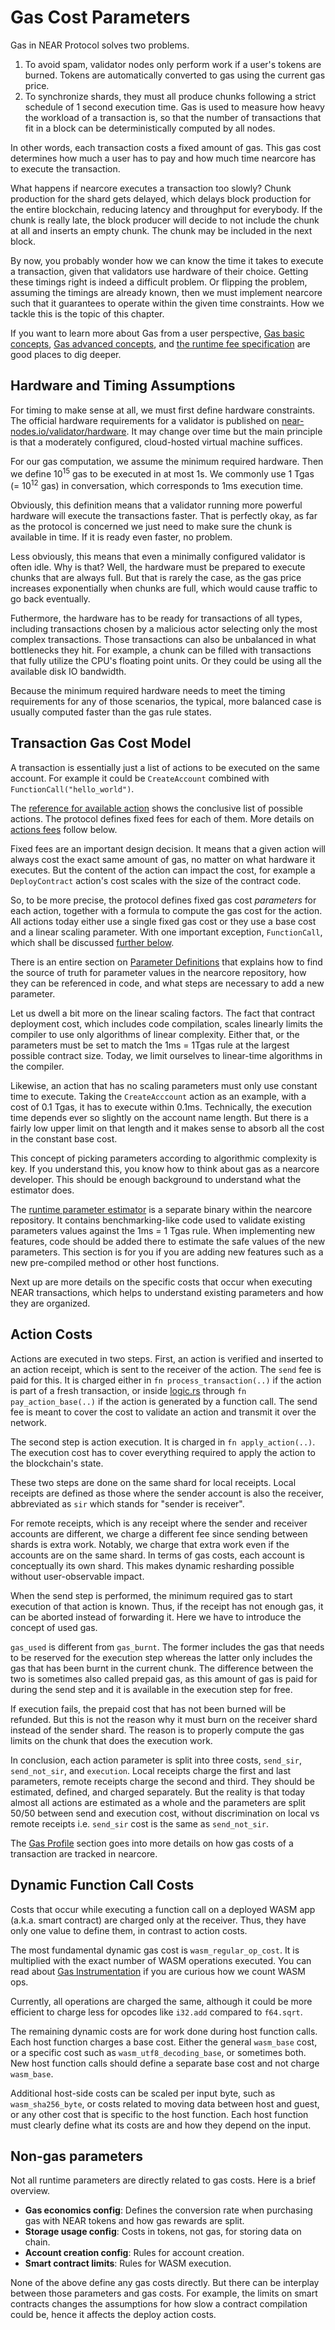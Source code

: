 # Gas Cost Parameters

Gas in NEAR Protocol solves two problems.
1. To avoid spam, validator nodes only perform work if a user's tokens are
   burned. Tokens are automatically converted to gas using the current gas
   price.
2. To synchronize shards, they must all produce chunks following a strict
   schedule of 1 second execution time. Gas is used to measure how heavy the
   workload of a transaction is, so that the number of transactions that fit in
   a block can be deterministically computed by all nodes.

In other words, each transaction costs a fixed amount of gas. This gas cost
determines how much a user has to pay and how much time nearcore has to execute
the transaction.

What happens if nearcore executes a transaction too slowly? Chunk production for
the shard gets delayed, which delays block production for the entire blockchain,
reducing latency and throughput for everybody. If the chunk is really late, the
block producer will decide to not include the chunk at all and inserts an empty
chunk. The chunk may be included in the next block.

By now, you probably wonder how we can know the time it takes to execute a
transaction, given that validators use hardware of their choice. Getting these
timings right is indeed a difficult problem. Or flipping the problem, assuming
the timings are already known, then we must implement nearcore such that it
guarantees to operate within the given time constraints. How we tackle this is
the topic of this chapter.

If you want to learn more about Gas from a user perspective, 
[Gas basic concepts](https://docs.near.org/concepts/basics/transactions/gas),
[Gas advanced concepts](https://docs.near.org/concepts/basics/transactions/gas-advanced),
and [the runtime fee specification](https://nomicon.io/RuntimeSpec/Fees/) are
good places to dig deeper.

## Hardware and Timing Assumptions

For timing to make sense at all, we must first define hardware constraints. The
official hardware requirements for a validator is published on
[near-nodes.io/validator/hardware](https://near-nodes.io/validator/hardware). It
may change over time but the main principle is that a moderately configured,
cloud-hosted virtual machine suffices.

For our gas computation, we assume the minimum required hardware. Then we define
10<sup>15</sup> gas to be executed in at most 1s. We commonly use 1 Tgas (=
10<sup>12</sup> gas) in conversation, which corresponds to 1ms execution time.

Obviously, this definition means that a validator running more powerful hardware
will execute the transactions faster. That is perfectly okay, as far as the
protocol is concerned we just need to make sure the chunk is available in time.
If it is ready even faster, no problem.

Less obviously, this means that even a minimally configured validator is often
idle. Why is that? Well, the hardware must be prepared to execute chunks that
are always full. But that is rarely the case, as the gas price increases
exponentially when chunks are full, which would cause traffic to go back
eventually.

Futhermore, the hardware has to be ready for transactions of all types,
including transactions chosen by a malicious actor selecting only the most
complex transactions. Those transactions can also be unbalanced in what
bottlenecks they hit. For example, a chunk can be filled with transactions that
fully utilize the CPU's floating point units. Or they could be using all the
available disk IO bandwidth.

Because the minimum required hardware needs to meet the timing requirements for
any of those scenarios, the typical, more balanced case is usually computed
faster than the gas rule states.

## Transaction Gas Cost Model

A transaction is essentially just a list of actions to be executed on the same
account. For example it could be `CreateAccount` combined with
`FunctionCall("hello_world")`.

The [reference for available action](https://nomicon.io/RuntimeSpec/Actions)
shows the conclusive list of possible actions. The protocol defines fixed fees
for each of them. More details on [actions fees](#action-costs) follow below.

Fixed fees are an important design decision. It means that a given action will
always cost the exact same amount of gas, no matter on what hardware it
executes. But the content of the action can impact the cost, for example a
`DeployContract` action's cost scales with the size of the contract code.

So, to be more precise, the protocol defines fixed gas cost *parameters* for
each action, together with a formula to compute the gas cost for the action. All
actions today either use a single fixed gas cost or they use a base cost and a
linear scaling parameter. With one important exception, `FunctionCall`, which
shall be discussed [further below](#fn-call-costs).

There is an entire section on [Parameter Definitions](./parameter_definition.md)
that explains how to find the source of truth for parameter values in the
nearcore repository, how they can be referenced in code, and what steps are
necessary to add a new parameter.

Let us dwell a bit more on the linear scaling factors. The fact that contract
deployment cost, which includes code compilation, scales linearly limits the
compiler to use only algorithms of linear complexity. Either that, or the
parameters must be set to match the 1ms = 1Tgas rule at the largest possible
contract size. Today, we limit ourselves to linear-time algorithms in the
compiler.

Likewise, an action that has no scaling parameters must only use constant time
to execute. Taking the `CreateAcccount` action as an example, with a cost of 0.1
Tgas, it has to execute within 0.1ms. Technically, the execution time depends
ever so slightly on the account name length. But there is a fairly low upper
limit on that length and it makes sense to absorb all the cost in the constant
base cost.

This concept of picking parameters according to algorithmic complexity is key.
If you understand this, you know how to think about gas as a nearcore developer.
This should be enough background to understand what the estimator does.

The [runtime parameter estimator](./estimator.md) is a separate binary within
the nearcore repository. It contains benchmarking-like code used to validate
existing parameters values against the 1ms = 1 Tgas rule. When implementing new
features, code should be added there to estimate the safe values of the new
parameters. This section is for you if you are adding new features such as a new
pre-compiled method or other host functions.

Next up are more details on the specific costs that occur when executing NEAR
transactions, which helps to understand existing parameters and how they are
organized.

## Action Costs

Actions are executed in two steps. First, an action is verified and inserted to
an action receipt, which is sent to the receiver of the action. The `send` fee
is paid for this. It is charged either in `fn process_transaction(..)` if the
action is part of a fresh transaction, or inside
[logic.rs](https://github.com/near/nearcore/blob/14b8ae2c7465444c9b672a23b044c00be98f6e34/runtime/near-vm-logic/src/logic.rs)
through `fn pay_action_base(..)` if the action is generated by a function call.
The send fee is meant to cover the cost to validate an action and transmit it
over the network.

The second step is action execution. It is charged in `fn apply_action(..)`.
The execution cost has to cover everything required to apply the action to the
blockchain's state.

These two steps are done on the same shard for local receipts. Local receipts
are defined as those where the sender account is also the receiver, abbreviated
as `sir` which stands for "sender is receiver".

For remote receipts, which is any receipt where the sender and receiver accounts
are different, we charge a different fee since sending between shards is extra
work. Notably, we charge that extra work even if the accounts are on the same
shard. In terms of gas costs, each account is conceptually its own shard. This
makes dynamic resharding possible without user-observable impact.

When the send step is performed, the minimum required gas to start execution of
that action is known. Thus, if the receipt has not enough gas, it can be aborted
instead of forwarding it. Here we have to introduce the concept of used gas.

`gas_used` is different from `gas_burnt`. The former includes the gas that needs
to be reserved for the execution step whereas the latter only includes the gas
that has been burnt in the current chunk. The difference between the two is
sometimes also called prepaid gas, as this amount of gas is paid for during the
send step and it is available in the execution step for free.

If execution fails, the prepaid cost that has not been burned will be refunded.
But this is not the reason why it must burn on the receiver shard instead of the
sender shard. The reason is to properly compute the gas limits on the chunk that
does the execution work.

In conclusion, each action parameter is split into three costs, `send_sir`,
`send_not_sir`, and `execution`. Local receipts charge the first and last
parameters, remote receipts charge the second and third. They should be
estimated, defined, and charged separately. But the reality is that today almost
all actions are estimated as a whole and the parameters are split 50/50 between
send and execution cost, without discrimination on local vs remote receipts
i.e. `send_sir` cost is the same as `send_not_sir`.

The [Gas Profile](./gas_profile.md) section goes into more details on how gas
costs of a transaction are tracked in nearcore.


## Dynamic Function Call Costs
<a name="fn-call-costs"></a>

Costs that occur while executing a function call on a deployed WASM app (a.k.a.
smart contract) are charged only at the receiver. Thus, they have only one value
to define them, in contrast to action costs.

The most fundamental dynamic gas cost is `wasm_regular_op_cost`. It is
multiplied with the exact number of WASM operations executed. You can read about
[Gas Instrumentation](https://nomicon.io/RuntimeSpec/Preparation#gas-instrumentation)
if you are curious how we count WASM ops.

Currently, all operations are charged the same, although it could be more
efficient to charge less for opcodes like `i32.add` compared to `f64.sqrt`.

The remaining dynamic costs are for work done during host function calls. Each
host function charges a base cost. Either the general `wasm_base` cost, or a
specific cost such as `wasm_utf8_decoding_base`, or sometimes both. New host
function calls should define a separate base cost and not charge `wasm_base`.

Additional host-side costs can be scaled per input byte, such as
`wasm_sha256_byte`, or costs related to moving data between host and guest, or
any other cost that is specific to the host function. Each host function must
clearly define what its costs are and how they depend on the input.

## Non-gas parameters

Not all runtime parameters are directly related to gas costs. Here is a brief
overview.

- **Gas economics config**: Defines the conversion rate when purchasing gas with
  NEAR tokens and how gas rewards are split.
- **Storage usage config**: Costs in tokens, not gas, for storing data on chain.
- **Account creation config**: Rules for account creation.
- **Smart contract limits**: Rules for WASM execution.

None of the above define any gas costs directly. But there can be interplay
between those parameters and gas costs. For example, the limits on smart
contracts changes the assumptions for how slow a contract compilation could be,
hence it affects the deploy action costs.